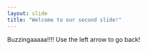 ```yaml
---
layout: slide
title: "Welcome to our second slide!"
---
```

Buzzingaaaaa!!!!
Use the left arrow to go back!
